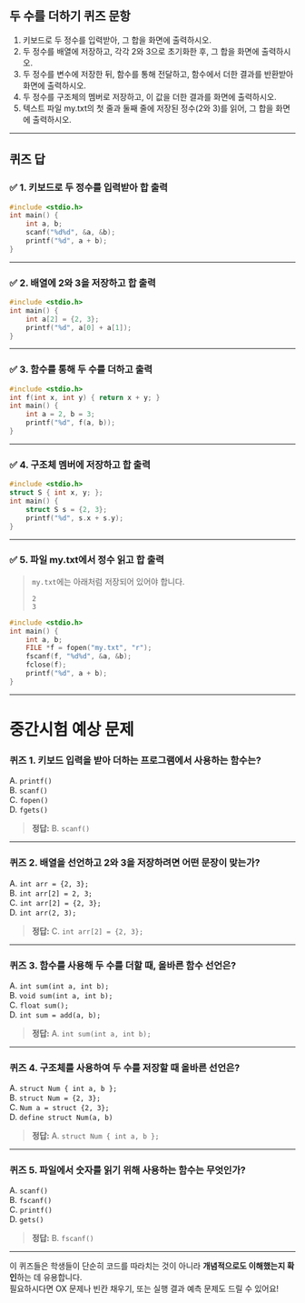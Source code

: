 ## 두 수를 더하기 퀴즈 문항
1. 키보드로 두 정수를 입력받아, 그 합을 화면에 출력하시오.
2. 두 정수를 배열에 저장하고, 각각 2와 3으로 초기화한 후, 그 합을 화면에 출력하시오.
3. 두 정수를 변수에 저장한 뒤, 함수를 통해 전달하고, 함수에서 더한 결과를 반환받아 화면에 출력하시오.
4. 두 정수를 구조체의 멤버로 저장하고, 이 값을 더한 결과를 화면에 출력하시오.
5. 텍스트 파일 my.txt의 첫 줄과 둘째 줄에 저장된 정수(2와 3)를 읽어, 그 합을 화면에 출력하시오.

---
## 퀴즈 답


### ✅ 1. 키보드로 두 정수를 입력받아 합 출력
```c
#include <stdio.h>
int main() {
    int a, b;
    scanf("%d%d", &a, &b);
    printf("%d", a + b);
}
```

---

### ✅ 2. 배열에 2와 3을 저장하고 합 출력
```c
#include <stdio.h>
int main() {
    int a[2] = {2, 3};
    printf("%d", a[0] + a[1]);
}
```

---

### ✅ 3. 함수를 통해 두 수를 더하고 출력
```c
#include <stdio.h>
int f(int x, int y) { return x + y; }
int main() {
    int a = 2, b = 3;
    printf("%d", f(a, b));
}
```

---

### ✅ 4. 구조체 멤버에 저장하고 합 출력
```c
#include <stdio.h>
struct S { int x, y; };
int main() {
    struct S s = {2, 3};
    printf("%d", s.x + s.y);
}
```

---

### ✅ 5. 파일 my.txt에서 정수 읽고 합 출력
> `my.txt`에는 아래처럼 저장되어 있어야 합니다.  
> ```
> 2
> 3
> ```

```c
#include <stdio.h>
int main() {
    int a, b;
    FILE *f = fopen("my.txt", "r");
    fscanf(f, "%d%d", &a, &b);
    fclose(f);
    printf("%d", a + b);
}
```

---

# 중간시험 예상 문제

### **퀴즈 1. 키보드 입력을 받아 더하는 프로그램에서 사용하는 함수는?**

A. `printf()`  
B. `scanf()`  
C. `fopen()`  
D. `fgets()`

> **정답:** B. `scanf()`  

---

### **퀴즈 2. 배열을 선언하고 2와 3을 저장하려면 어떤 문장이 맞는가?**

A. `int arr = {2, 3};`  
B. `int arr[2] = 2, 3;`  
C. `int arr[2] = {2, 3};`  
D. `int arr(2, 3);`

> **정답:** C. `int arr[2] = {2, 3};`

---

### **퀴즈 3. 함수를 사용해 두 수를 더할 때, 올바른 함수 선언은?**

A. `int sum(int a, int b);`  
B. `void sum(int a, int b);`  
C. `float sum();`  
D. `int sum = add(a, b);`

> **정답:** A. `int sum(int a, int b);`

---

### **퀴즈 4. 구조체를 사용하여 두 수를 저장할 때 올바른 선언은?**

A. `struct Num { int a, b };`  
B. `struct Num = {2, 3};`  
C. `Num a = struct {2, 3};`  
D. `define struct Num(a, b)`

> **정답:** A. `struct Num { int a, b };`

---

### **퀴즈 5. 파일에서 숫자를 읽기 위해 사용하는 함수는 무엇인가?**

A. `scanf()`  
B. `fscanf()`  
C. `printf()`  
D. `gets()`

> **정답:** B. `fscanf()`

---

이 퀴즈들은 학생들이 단순히 코드를 따라치는 것이 아니라 **개념적으로도 이해했는지 확인**하는 데 유용합니다.  
필요하시다면 OX 문제나 빈칸 채우기, 또는 실행 결과 예측 문제도 드릴 수 있어요!
